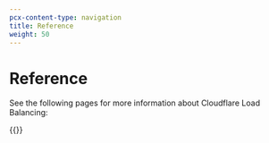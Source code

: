 ```yaml
---
pcx-content-type: navigation
title: Reference
weight: 50
---
```


# Reference

See the following pages for more information about Cloudflare Load Balancing:

{{<directory-listing>}}
